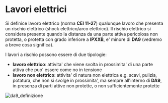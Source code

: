 # Lavori elettrici  

Si definice lavoro elettrico (norma **CEI 11-27**) qualunque lavoro che presenta un rischio elettrico (shock elettrico/arco elettrico). Il rischio elettrico si considera presente quando la distanza da una parte attiva pericolosa non protetta, o protetta con grado inferiore a **IPXXB**, e' minore di **DA9** (vedremo a breve cosa significa).

I lavori a rischio possono essere di due tipologie:

* **lavoro elettrico**: attivita' che viene svolta in prossimita' di una parte attiva che puo' essere come no in tensione
* **lavoro non elettrico**: attivita' di natura non elettrica e.g. scavi, pulizia, potatura, che non si svolge in prossimita', ma sempre all'interno di **DA9**, in presenza di parti attive non protette, o non sufficientemente protette

![da9_definizione](https://user-images.githubusercontent.com/7195133/229274793-62bbcd05-829f-4b93-97b5-f2b9b381cefd.jpg)  


